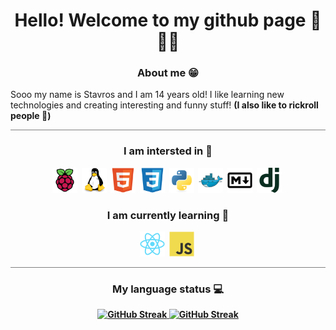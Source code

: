 <div>
    <h1 align=center>Hello! Welcome to my github page 🚀🚀🚀</h2>
</div>

<div>
    <h3 align=center>About me 😁</h3>
    <p>Sooo my name is Stavros and I am 14 years old! I like learning new technologies and creating interesting and funny stuff! <b>(I also like to rickroll people 🤣)<b></p>
</div>

<hr style="height:1px;border-width:0;color:gray;background-color:gray">

<div align=center>
    <h3>I am intersted in 🤔</h3>
    <img src="https://github.com/devicons/devicon/raw/master/icons/raspberrypi/raspberrypi-original.svg" title="RaspberryPi" alt="RaspberryPi" width=40 height=40/>&nbsp;
    <img src="https://github.com/devicons/devicon/raw/master/icons/linux/linux-original.svg" title="Linux" alt="Linux" width=40 height=40/>&nbsp;
    <img src="https://github.com/devicons/devicon/raw/master/icons/html5/html5-original.svg" title="Html" alt="Html" width=40 height=40/>&nbsp;
    <img src="https://github.com/devicons/devicon/raw/master/icons/css3/css3-original.svg" title="Css" alt="Css" width=40 height=40/>&nbsp;
    <img src="https://github.com/devicons/devicon/raw/master/icons/python/python-original.svg" title="Python" alt="Python" width=40 height=40/>&nbsp;
    <img src="https://github.com/devicons/devicon/raw/master/icons/docker/docker-original.svg" title="Docker" alt="Docker" width=40 height=40/>&nbsp;
    <img src="https://github.com/devicons/devicon/raw/master/icons/markdown/markdown-original.svg" title="Markdown" alt="Markdown" width=40 height=40/>&nbsp;
    <img src="https://github.com/devicons/devicon/raw/master/icons/django/django-plain.svg" title="Django" alt="Django" width=40 height=40/>&nbsp;
</div>

<div align=center>
    <h3>I am currently learning 🧐</h3>
    <img src="https://github.com/devicons/devicon/raw/master/icons/react/react-original.svg" title="React" alt="React" width=40 height=40/>&nbsp;
    <img src="https://github.com/devicons/devicon/raw/master/icons/javascript/javascript-original.svg" title="Javascript" alt="Javascript" width=40 height=40/>&nbsp;
</div>

<hr style="height:1px;border-width:0;color:gray;background-color:gray">

<div align="center">
    <h3>My language status 💻</h3>
    <a href="https://git.io/streak-stats">
        <img src="https://streak-stats.demolab.com/?user=steveiliop56" alt="GitHub Streak">
    </a>
    <a href="https://github.com/anuraghazra/github-readme-stats">
        <img src="https://github-readme-stats.vercel.app/api/top-langs/?username=steveiliop56" alt="GitHub Streak" width=auto height=195px>
    </a>
</div>
